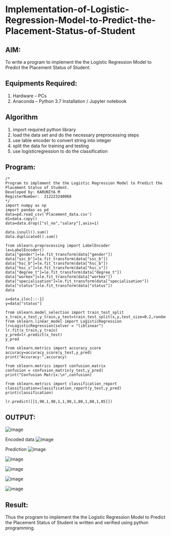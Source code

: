 # Implementation-of-Logistic-Regression-Model-to-Predict-the-Placement-Status-of-Student
## AIM:
To write a program to implement the the Logistic Regression Model to Predict the Placement Status of Student.
## Equipments Required:
1. Hardware – PCs
2. Anaconda – Python 3.7 Installation / Jupyter notebook
## Algorithm
1. import required python library
2. load the data set and do the necessary preprocessing steps
3. use lable encoder to convert string into integer
4. split the data for training and testing
5. use logisticregression to do the classification 
## Program:
```
/*
Program to implement the the Logistic Regression Model to Predict the Placement Status of Student.
Developed by: KARUNIYA M
RegisterNumber:  212223240068
*/
import numpy as np
import pandas as pd
data=pd.read_csv('Placement_data.csv')
d1=data.copy()
data=data.drop(["sl_no","salary"],axis=1)

data.isnull().sum()
data.duplicated().sum()

from sklearn.preprocessing import LabelEncoder
le=LabelEncoder()
data["gender"]=le.fit_transform(data["gender"])
data["ssc_b"]=le.fit_transform(data["ssc_b"])
data["hsc_b"]=le.fit_transform(data["hsc_b"])
data["hsc_s"]=le.fit_transform(data["hsc_s"])
data["degree_t"]=le.fit_transform(data["degree_t"])
data["workex"]=le.fit_transform(data["workex"])
data["specialisation"]=le.fit_transform(data["specialisation"])
data["status"]=le.fit_transform(data["status"])
data

x=data.iloc[::-1]
y=data["status"]

from sklearn.model_selection import train_test_split
x_train,x_test,y_train,y_test=train_test_split(x,y,test_size=0.2,random_state=0)
from sklearn.linear_model import LogisticRegression
lr=LogisticRegression(solver = "liblinear")
lr.fit(x_train,y_train)
y_pred=lr.predict(x_test)
y_pred

from sklearn.metrics import accuracy_score
accuracy=accuracy_score(y_test,y_pred)
print("Accuracy:",accuracy)

from sklearn.metrics import confusion_matrix
confusion = confusion_matrix(y_test,y_pred)
print("Confusion Matrix:\n",confusion)

from sklearn.metrics import classification_report
classification=classification_report(y_test,y_pred)
print(classification)

lr.predict([[1,90,1,90,1,1,90,1,80,1,80,1,85]])
```
## OUTPUT:

![image](https://github.com/user-attachments/assets/1ff251b8-cf46-4d65-9ed8-ab08228c9a01)

Encoded data
![image](https://github.com/user-attachments/assets/72e27dbe-963e-43d0-8540-b87c5fe8c387)

Prediction
![image](https://github.com/user-attachments/assets/f682dad5-41ee-4df1-96a9-078212155e5a)

![image](https://github.com/user-attachments/assets/e6710a57-cf59-4d95-97ce-5d678c2c678e)

![image](https://github.com/user-attachments/assets/dbb68004-913b-4969-a4c0-cff49e13049b)

![image](https://github.com/user-attachments/assets/d727ff22-b37f-4fae-a509-24c676625526)

![image](https://github.com/user-attachments/assets/315b85f4-b504-4732-90ff-fc0889373e13)

## Result:
Thus the program to implement the the Logistic Regression Model to Predict the Placement Status of Student is written and verified using python programming.
